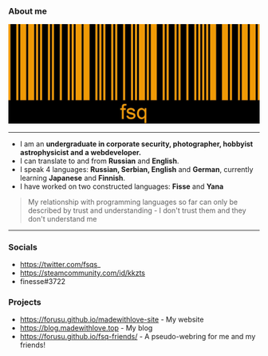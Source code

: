 ### About me

![Barcode](fsq.jpg)

---

* I am an **undergraduate in corporate security, photographer, hobbyist astrophysicist and a webdeveloper.**
* I can translate to and from **Russian** and **English**.
* I speak 4 languages: **Russian, Serbian, English** and **German**, currently learning **Japanese** and **Finnish**.
* I have worked on two constructed languages: **Fisse** and **Yana**

> My relationship with programming languages so far can only be described by trust and understanding - I don't trust them and they don't understand me

---

### Socials

* https://twitter.com/fsqs_
* https://steamcommunity.com/id/kkzts
* finesse#3722

### Projects

* https://forusu.github.io/madewithlove-site - My website
* https://blog.madewithlove.top - My blog
* https://forusu.github.io/fsq-friends/ - A pseudo-webring for me and my friends!
